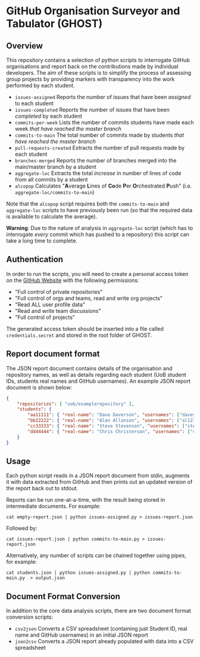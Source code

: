 # GitHub Organisation Surveyor and Tabulator (GHOST)

## Overview

This repository contains a selection of python scripts to interrogate GitHub organisations
and report back on the contributions made by individual developers. The aim of these scripts
is to simplify the process of assessing group projects by providing markers with transparency
into the work performed by each student.

- `issues-assigned` Reports the number of issues that have been _assigned_ to each student
- `issues-completed` Reports the number of issues that have been _completed_ by each student
- `commits-per-week` Lists the number of commits students have made each week _that have reached the master branch_
- `commits-to-main` The total number of commits made by students _that have reached the master branch_
- `pull-requests-created` Extracts the number of pull requests made by each student
- `branches-merged` Reports the number of branches merged into the main/master branch by a student
- `aggregate-loc` Extracts the total _increase_ in number of lines of code from all commits by a student
- `alcopop` Calculates "**A**verage **L**ines of **Co**de **P**er **O**rchestrated **P**ush" (i.e. `aggregate-loc/commits-to-main`)

Note that the `alcopop` script requires both the `commits-to-main` and `aggregate-loc` scripts
to have previously been run (so that the required data is available to calculate the average).

**Warning**: Due to the nature of analysis in `aggregate-loc` script (which has to interrogate
_every_ commit which has pushed to a repository) this script can take a long time to complete.

## Authentication

In order to run the scripts, you will need to create a personal access token on the
[GitHub Website](https://github.com/settings/tokens) with the following permissions:
- "Full control of private repositories"
- "Full control of orgs and teams, read and write org projects"
- "Read ALL user profile data"
- "Read and write team discussions"
- "Full control of projects"

The generated access token should be inserted into a file called `credentials.secret` and stored
in the root folder of GHOST.

## Report document format

The JSON report document contains details of the organisation and repository names,
as well as details regarding each student (UoB student IDs, students real names and GitHub usernames).
An example JSON report document is shown below:

```JSON
{
    "repositories": [ "uob/examplerepository" ],
    "students": {
        "aa11111": { "real-name": "Dave Daverson", "usernames": ["davey"] },
        "bb22222": { "real-name": "Alan Allanson", "usernames": ["al123"] },
        "cc33333": { "real-name": "Steve Stevenson", "usernames": ["stevie"] },
        "dd44444": { "real-name": "Chris Christerson", "usernames": ["chrissy"] }
    }
}
```

## Usage

Each python script reads in a JSON report document from stdin, augments it with data extracted from
GitHub and then prints out an updated version of the report back out to stdout.

Reports can be run one-at-a-time, with the result being stored in intermediate documents.
For example:
```
cat empty-report.json | python issues-assigned.py > issues-report.json
```
Followed by:
```
cat issues-report.json | python commits-to-main.py > issues-report.json
```
Alternatively, any number of scripts can be chained together using pipes, for example:
```
cat students.json | python issues-assigned.py | python commits-to-main.py  > output.json
```

## Document Format Conversion

In addition to the core data analysis scripts, there are two document format conversion scripts:
- `csv2json` Converts a CSV spreadsheet (containing just Student ID, real name and GitHub usernames) in an initial JSON report
- `json2csv` Converts a JSON report already populated with data into a CSV spreadsheet
